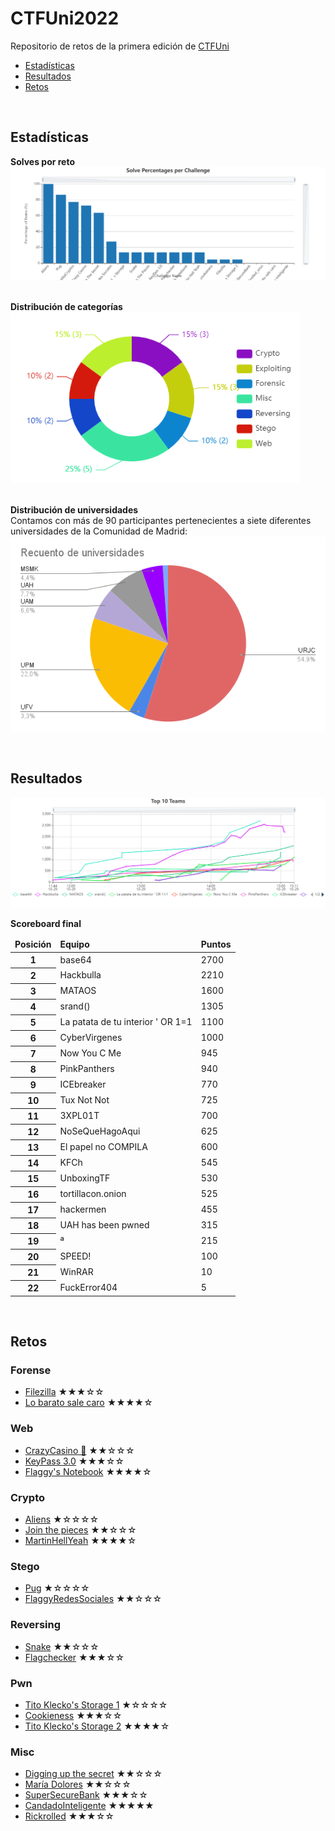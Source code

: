 # CTFUni2022
Repositorio de retos de la primera edición de [CTFUni](https://seeknhack.es/ctfuniversitario/)
  - [Estadísticas](#estadisticas)
  - [Resultados](#resultados)
  - [Retos](#retos)

<br>


## Estadísticas
**Solves por reto**   
![Solves](images/solves.png)  
<br>  

**Distribución de categorías**   
![Categories](images/category-stats.png)  
<br>  

**Distribución de universidades**    
Contamos con más de 90 participantes pertenecientes a siete diferentes universidades de la Comunidad de Madrid:
![Universidades](images/universidades.png)  

<br>  


## Resultados

![](images/TOP10.png)

**Scoreboard final**
<table class="table table-striped">

<thead>

<tr>

<td scope="col" width="10px"><b>Posición<b></td>

<td scope="col"><b>Equipo</b></td>

<td scope="col"><b>Puntos</b></td>

</tr>

</thead>

<tbody>

<tr>

<th scope="row" class="text-center">1</th>

<td>base64</td>

<td>2700</td>

</tr>

<tr>

<th scope="row" class="text-center">2</th>

<td>Hackbulla</td>

<td>2210</td>

</tr>

<tr>

<th scope="row" class="text-center">3</th>

<td>MATAOS</td>

<td>1600</td>

</tr>

<tr>

<th scope="row" class="text-center">4</th>

<td>srand()</td>

<td>1305</td>

</tr>

<tr>

<th scope="row" class="text-center">5</th>

<td>La patata de tu interior ' OR 1=1</td>

<td>1100</td>

</tr>

<tr>

<th scope="row" class="text-center">6</th>

<td>CyberVirgenes</td>

<td>1000</td>

</tr>

<tr>

<th scope="row" class="text-center">7</th>

<td>Now You C Me</td>

<td>945</td>

</tr>

<tr>

<th scope="row" class="text-center">8</th>

<td>PinkPanthers</td>

<td>940</td>

</tr>

<tr>

<th scope="row" class="text-center">9</th>

<td>ICEbreaker</td>

<td>770</td>

</tr>

<tr>

<th scope="row" class="text-center">10</th>

<td>Tux Not Not</td>

<td>725</td>

</tr>

<tr>

<th scope="row" class="text-center">11</th>

<td>3XPL01T</td>

<td>700</td>

</tr>

<tr>

<th scope="row" class="text-center">12</th>

<td>NoSeQueHagoAqui</td>

<td>625</td>

</tr>

<tr>

<th scope="row" class="text-center">13</th>

<td>El papel no COMPILA</td>

<td>600</td>

</tr>

<tr>

<th scope="row" class="text-center">14</th>

<td>KFCh</td>

<td>545</td>

</tr>

<tr>

<th scope="row" class="text-center">15</th>

<td>UnboxingTF</td>

<td>530</td>

</tr>

<tr>

<th scope="row" class="text-center">16</th>

<td>tortillacon.onion</td>

<td>525</td>

</tr>

<tr>

<th scope="row" class="text-center">17</th>

<td>hackermen</td>

<td>455</td>

</tr>

<tr>

<th scope="row" class="text-center">18</th>

<td>UAH has been pwned</td>

<td>315</td>

</tr>

<tr>

<th scope="row" class="text-center">19</th>

<td>ª</td>

<td>215</td>

</tr>

<tr>

<th scope="row" class="text-center">20</th>

<td>SPEED!</td>

<td>100</td>

</tr>

<tr>

<th scope="row" class="text-center">21</th>

<td>WinRAR</td>

<td>10</td>

</tr>

<tr>

<th scope="row" class="text-center">22</th>

<td>FuckError404</td>

<td>5</td>

</tr>

</tbody>

</table>


<br>


## Retos
### Forense 
- [Filezilla](Filezilla/) ★★★☆☆
- [Lo barato sale caro](LoBaratoSaleCaro/) ★★★★☆
  
### Web 
- [CrazyCasino 🤪](CrazyCasino/) ★★☆☆☆ 
- [KeyPass 3.0](KeyPass-3.0/) ★★★☆☆
- [Flaggy's Notebook](Flaggy'sNotebook/) ★★★★☆

### Crypto 
- [Aliens](Aliens/) ★☆☆☆☆ 
- [Join the pieces](JoinThePieces/) ★★☆☆☆ 
- [MartinHellYeah](MartinHellYeah/) ★★★★☆
 

### Stego
- [Pug](Pug/) ★☆☆☆☆ 
- [FlaggyRedesSociales](FlaggyRedesSociales/) ★★☆☆☆


### Reversing
- [Snake](Snake/) ★★☆☆☆ 
- [Flagchecker](Flagchecker/) ★★★☆☆ 
  
### Pwn 
- [Tito Klecko's Storage 1](TitoKlecko1/) ★☆☆☆☆ 
- [Cookieness](Cookieness) ★★★☆☆ 
- [Tito Klecko's Storage 2](TitoKlecko2/) ★★★★☆ 

### Misc
- [Digging up the secret](DiggingUpTheSecret/) ★★☆☆☆ 
- [María Dolores](AbuelitaCryptos/) ★★☆☆☆
- [SuperSecureBank](SuperSecureBank/) ★★★☆☆
- [CandadoInteligente](CandadoInteligente/) ★★★★★
- [Rickrolled](/rickrolled_virus.exe/) ★★★☆☆
